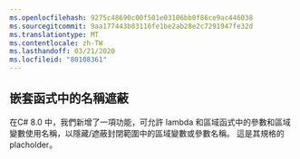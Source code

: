 ```yaml
---
ms.openlocfilehash: 9275c48690c00f501e03106bb0f86ce9ac446038
ms.sourcegitcommit: 9aa177443b83116fe1be2ab28e2c7291947fe32d
ms.translationtype: MT
ms.contentlocale: zh-TW
ms.lasthandoff: 03/21/2020
ms.locfileid: "80108361"
---
```

## <a name="name-shadowing-in-nested-functions"></a>嵌套函式中的名稱遮蔽

在C# 8.0 中，我們新增了一項功能，可允許 lambda 和區域函式中的參數和區域變數使用名稱，以隱藏/遮蔽封閉範圍中的區域變數或參數名稱。 這是其規格的 placholder。
